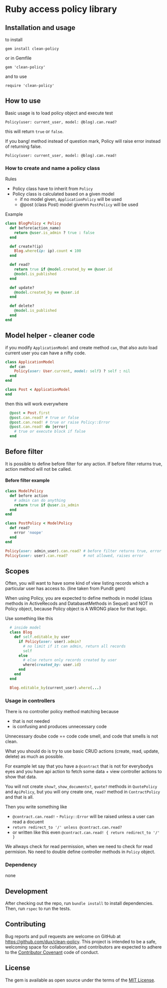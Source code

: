 # Ruby access policy library

## Installation and usage

to install

`gem install clean-policy`

or in Gemfile

`gem 'clean-policy'`

and to use

`require 'clean-policy'`

## How to use

Basic usage is to load policy object and execute test

`Policy(user: current_user, model: @blog).can.read?`

this will return `true` or `false`.

If you bang! method instead of question mark, Policy will raise error instead of returning false.

`Policy(user: current_user, model: @blog).can.read!`

### How to create and name a policy class

Rules

* Policy class have to inherit from `Policy`
* Policy class is calculated based on a given model
  * if no model given, `ApplicationPolicy` will be used
  * @post (class Post) model givenm `PostPolicy` will be used

Example

```ruby
class BlogPolicy < Policy
  def before(action_name)
    return @user.is_admin ? true : false
  end

  def create?(ip)
    Blog.where(ip: ip).count < 100
  end

  def read?
    return true if @model.created_by == @user.id
    @model.is_published
  end

  def update?
    @model.created_by == @user.id
  end

  def delete?
    @model.is_published
  end
end
```

## Model helper - cleaner code

if you modify `ApplicationModel` and create method `can`, that also auto load current user you can have a nifty code.

```ruby
class ApplicationModel
  def can
    Policy(user: User.current, model: self) ? self : nil
  end
end

class Post < ApplicationModel
end
```

then this will work everywhere

```ruby
  @post = Post.first
  @post.can.read? # true or false
  @post.can.read! # true or raise Policy::Error
  @post.can.read! do |error|
    # true or execute block if false
  end
```

## Before filter

It is possible to define before filter for any action. If before filter returns true, action method will not be called.

#### Before filter example

```ruby
class ModelPolicy
  def before action
    # admin can do anything
    return true if @user.is_admin
  end
end

class PostPolicy < ModelPolicy
  def read?
    error 'noope'
  end
end

Policy(user: admin_user).can.read? # before filter returns true, error is never called
Policy(user: user).can.read?       # not allowed, raises error
```

## Scopes

Often, you will want to have some kind of view listing records which a particular user has access to. (line taken from Pundit gem)

When using Policy, you are expected to define methods in model (class methods in ActiveRecods and DatabasetMethods in Sequel)
and NOT in Policy object, because Policy object is A WRONG place for that logic.

Use something like this

```ruby
  # inside model
  class Blog
    def self.editable_by user
      if Policy(user: user).admin?
        # no limit if it can admin, return all records
        self
      else
        # else return only records created by user
        where(created_by: user.id)
      end
    end
  end

  Blog.editable_by(current_user).where(...)
```

### Usage in controllers

There is no controller policy method matching because

* that is not needed
* is confusing and produces unnecessary code

Unnecessary doube code == code code smell, and code that smells is not clean.

What you should do is try to use basic CRUD actions (create, read, update, delete) as much as possible.

For example let say that you have a `@contract` that is not for everybodys eyes and you have api action
to fetch some data + view controller actions to show that data.

You will not create `show?`, `show_documents?`, `quote?` methods in `QuotePolicy` and `ApiPolicy`, but you will ony create one, `read?` method in `ContractPolicy` and that is all.

Then you write something like

* `@contract.can.read!` - `Policy::Error` will be raised unless a user can read a docuent
* `return redirect_to '/' unless @contract.can.read?`
* or written like this even `@contract.can.read! { return redirect_to '/' }`

We allways check for read permission, when we need to check for read permision. No need to double define controller methods in `Policy` object.

### Dependency

none

## Development

After checking out the repo, run `bundle install` to install dependencies. Then, run `rspec` to run the tests.

## Contributing

Bug reports and pull requests are welcome on GitHub at https://github.com/dux/clean-policy.
This project is intended to be a safe, welcoming space for collaboration, and contributors are expected to adhere to the
[Contributor Covenant](http://contributor-covenant.org) code of conduct.

## License

The gem is available as open source under the terms of the [MIT License](https://opensource.org/licenses/MIT).
